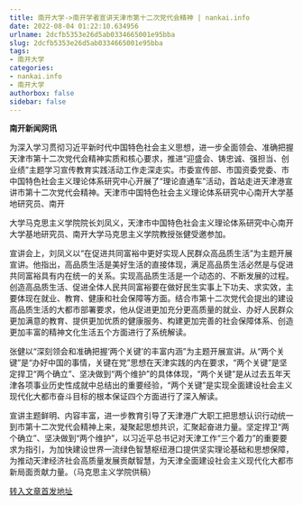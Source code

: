 ```yaml
---
title: 南开大学->南开学者宣讲天津市第十二次党代会精神 | nankai.info
date: 2022-08-04 01:22:10.634956
urlname: 2dcfb5353e26d5ab0334665001e95bba
slug: 2dcfb5353e26d5ab0334665001e95bba
tags: 
- 南开大学
categories:
- nankai.info
- 南开大学
authorbox: false
sidebar: false
---
```

**南开新闻网讯**

为深入学习贯彻习近平新时代中国特色社会主义思想，进一步全面领会、准确把握天津市第十二次党代会精神实质和核心要求，推进“迎盛会、铸忠诚、强担当、创业绩”主题学习宣传教育实践活动工作走深走实。市委宣传部、市国资委党委、市中国特色社会主义理论体系研究中心开展了“理论直通车”活动，首站走进天津港宣讲市第十二次党代会精神。天津市中国特色社会主义理论体系研究中心南开大学基地研究员、南开
<!--more-->
大学马克思主义学院院长刘凤义，天津市中国特色社会主义理论体系研究中心南开大学基地研究员、南开大学马克思主义学院教授张健受邀参加。

宣讲会上，刘凤义以“在促进共同富裕中更好实现人民群众高品质生活”为主题开展宣讲。他指出，高品质生活是美好生活的直接体现，满足高品质生活必然是与促进共同富裕具有内在统一的关系。实现高品质生活是一个动态的、不断发展的过程。创造高品质生活、促进全体人民共同富裕要在做好民生实事上下功夫、求实效，主要体现在就业、教育、健康和社会保障等方面。结合市第十二次党代会提出的建设高品质生活的大都市部署要求，他从促进更加充分更高质量的就业、办好人民群众更加满意的教育、提供更加优质的健康服务、构建更加完善的社会保障体系、创造更加丰富的精神文化生活五个方面进行了系统解读。

张健以“深刻领会和准确把握‘两个关键’的丰富内涵”为主题开展宣讲。从“两个关键”是“办好中国的事情，关键在党”思想在天津实践的内在要求，“两个关键”是坚定捍卫“两个确立”、坚决做到“两个维护”的具体体现，“两个关键”是从过去五年天津各项事业历史性成就中总结出的重要经验，“两个关键”是实现全面建设社会主义现代化大都市奋斗目标的根本保证四个方面进行了深入解读。

宣讲主题鲜明、内容丰富，进一步教育引导了天津港广大职工把思想认识行动统一到市第十二次党代会精神上来，凝聚起思想共识，汇聚起奋进力量。坚定捍卫“两个确立”、坚决做到“两个维护”，以习近平总书记对天津工作“三个着力”的重要要求为指引，为加快建设世界一流绿色智慧枢纽港口提供坚实理论基础和思想保障，为推动天津经济社会高质量发展贡献智慧，为天津全面建设社会主义现代化大都市新局面贡献力量。（马克思主义学院供稿）



[转入文章首发地址](http://news.nankai.edu.cn/ywsd/system/2022/07/29/030052309.shtml)